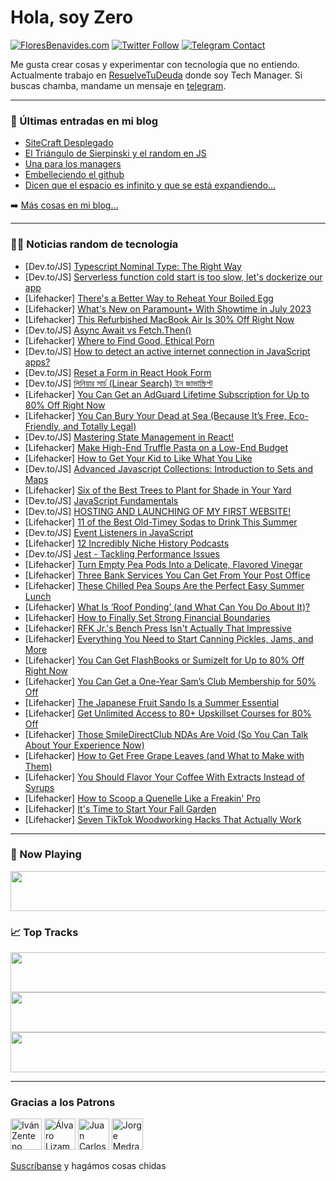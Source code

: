 # Hola, soy Zero

[![FloresBenavides.com](https://img.shields.io/website?down_message=oops&label=MiBlog&style=for-the-badge&up_message=online&url=https%3A%2F%2Ffloresbenavides.com)](https://floresbenavides.com) [![Twitter Follow](https://img.shields.io/twitter/follow/ZeroDragon?color=%231DA1F2&label=Follow&logo=twitter&logoColor=ffffff&style=for-the-badge)](https://twitter.com/zerodragon) [![Telegram Contact](https://img.shields.io/badge/escr%C3%ADbeme-ZeroDragon-%2326A5E4?style=for-the-badge&logo=telegram)](https://t.me/zerodragon)

Me gusta crear cosas y experimentar con tecnología que no entiendo.
Actualmente trabajo en [ResuelveTuDeuda](http://github.com/resuelve) donde soy Tech Manager.
Si buscas chamba, mandame un mensaje en [telegram](https://t.me/zerodragon).

---

### 📕 Últimas entradas en mi blog
<!-- BLOG-POST-LIST:START -->
- [SiteCraft Desplegado](https://floresbenavides.com/sitecraft-desplegado/)
- [El Triángulo de Sierpinski y el random en JS](https://floresbenavides.com/el-triangulo-de-sierpinski-y-el-random-en-js/)
- [Una para los managers](https://floresbenavides.com/una-para-los-managers/)
- [Embelleciendo el github](https://floresbenavides.com/embelleciendo-el-github/)
- [Dicen que el espacio es infinito y que se está expandiendo…](https://floresbenavides.com/dicen-que-el-espacio-es-infinito-y-que-se-esta-expandiendo/)
<!-- BLOG-POST-LIST:END -->

➡️ [Más cosas en mi blog...](https://floresbenavides.com)

---

### 👨‍💻 Noticias random de tecnología
<!-- TECH-POSTS:START -->
- [Dev.to/JS] [Typescript Nominal Type: The Right Way](https://dev.to/tylim88/typescript-nominal-type-the-right-way-k9j)
- [Dev.to/JS] [Serverless function cold start is too slow, let&#39;s dockerize our app](https://dev.to/romaintrotard/serverless-function-cold-start-is-too-slow-lets-dockerize-our-app-3maf)
- [Lifehacker] [There&#39;s a Better Way to Reheat Your Boiled Egg](https://lifehacker.com/theres-a-better-way-to-reheat-your-boiled-egg-1850586297)
- [Lifehacker] [What&#39;s New on Paramount+ With Showtime in July 2023](https://lifehacker.com/whats-new-on-paramount-with-showtime-in-july-2023-1850587543)
- [Lifehacker] [This Refurbished MacBook Air Is 30% Off Right Now](https://lifehacker.com/this-refurbished-macbook-air-is-30-off-right-now-1850579601)
- [Dev.to/JS] [Async Await vs Fetch.Then&lpar;&rpar;](https://dev.to/paperbyte/async-await-vs-fetchthen-20oe)
- [Lifehacker] [Where to Find Good, Ethical Porn](https://lifehacker.com/where-to-find-good-ethical-porn-1850584141)
- [Dev.to/JS] [How to detect an active internet connection in JavaScript apps?](https://dev.to/mahdi_falamarzi/how-to-detect-an-active-internet-connection-in-javascript-apps-3a6a)
- [Dev.to/JS] [Reset a Form in React Hook Form](https://dev.to/coder4_life/reset-a-form-in-react-hook-form-18c1)
- [Dev.to/JS] [লিনিয়ার সার্চ &lpar;Linear Search&rpar; ইন জাভাস্ক্রিপ্ট](https://dev.to/joydippaul/liniyyaar-saarc-linear-search-in-jaabhaaskriptt-4gb3)
- [Lifehacker] [You Can Get an AdGuard Lifetime Subscription for Up to 80% Off Right Now](https://lifehacker.com/you-can-get-an-adguard-lifetime-subscription-for-up-to-1850579586)
- [Lifehacker] [You Can Bury Your Dead at Sea &lpar;Because It’s Free, Eco-Friendly, and Totally Legal&rpar;](https://lifehacker.com/you-can-bury-your-dead-at-sea-because-it-s-free-eco-f-1850584474)
- [Dev.to/JS] [Mastering State Management in React!](https://dev.to/iamutkarshyadav/mastering-state-management-in-react-o3)
- [Lifehacker] [Make High-End Truffle Pasta on a Low-End Budget](https://lifehacker.com/make-high-end-truffle-pasta-on-a-low-end-budget-1850583142)
- [Lifehacker] [How to Get Your Kid to Like What You Like](https://lifehacker.com/how-to-get-your-kid-to-like-what-you-like-1850582431)
- [Dev.to/JS] [Advanced Javascript Collections: Introduction to Sets and Maps](https://dev.to/honeybadger/advanced-javascript-collections-introduction-to-sets-and-maps-1p8p)
- [Lifehacker] [Six of the Best Trees to Plant for Shade in Your Yard](https://lifehacker.com/six-of-the-best-trees-to-plant-for-shade-in-your-yard-1850584777)
- [Dev.to/JS] [JavaScript Fundamentals](https://dev.to/getsmartwebsite/javascript-fundamentals-3fea)
- [Dev.to/JS] [HOSTING AND LAUNCHING OF MY FIRST WEBSITE!](https://dev.to/britinogn/hosting-and-launching-of-my-first-website-1i)
- [Lifehacker] [11 of the Best Old-Timey Sodas to Drink This Summer](https://lifehacker.com/11-of-the-best-old-timey-sodas-to-drink-this-summer-1850583260)
- [Dev.to/JS] [Event Listeners in JavaScript](https://dev.to/shamza214/event-listeners-in-javascript-mni)
- [Lifehacker] [12 Incredibly Niche History Podcasts](https://lifehacker.com/12-incredibly-niche-history-podcasts-1850551986)
- [Dev.to/JS] [Jest - Tackling Performance Issues](https://dev.to/ipwright83/jest-tackling-performance-issues-105g)
- [Lifehacker] [Turn Empty Pea Pods Into a Delicate, Flavored Vinegar](https://lifehacker.com/turn-empty-pea-pods-into-a-delicate-flavored-vinegar-1850577137)
- [Lifehacker] [Three Bank Services You Can Get From Your Post Office](https://lifehacker.com/three-bank-services-you-can-get-from-your-post-office-1850581513)
- [Lifehacker] [These Chilled Pea Soups Are the Perfect Easy Summer Lunch](https://lifehacker.com/these-chilled-pea-soups-are-the-perfect-easy-summer-lun-1850577386)
- [Lifehacker] [What Is ‘Roof Ponding’ &lpar;and What Can You Do About It&rpar;?](https://lifehacker.com/what-is-roof-ponding-and-what-can-you-do-about-it-1850581538)
- [Lifehacker] [How to Finally Set Strong Financial Boundaries](https://lifehacker.com/how-to-finally-set-strong-financial-boundaries-1850582761)
- [Lifehacker] [RFK Jr.&#39;s Bench Press Isn&#39;t Actually That Impressive](https://lifehacker.com/rfk-jr-s-bench-press-isnt-actually-that-impressive-1850582894)
- [Lifehacker] [Everything You Need to Start Canning Pickles, Jams, and More](https://lifehacker.com/everything-you-need-to-start-canning-pickles-jams-and-1850566954)
- [Lifehacker] [You Can Get FlashBooks or SumizeIt for Up to 80% Off Right Now](https://lifehacker.com/you-can-get-flashbooks-or-sumizeit-for-up-to-80-off-ri-1850572166)
- [Lifehacker] [You Can Get a One-Year Sam’s Club Membership for 50% Off](https://lifehacker.com/you-can-get-a-one-year-sam-s-club-membership-for-50-of-1850572212)
- [Lifehacker] [The Japanese Fruit Sando Is a Summer Essential](https://lifehacker.com/the-japanese-fruit-sando-is-a-summer-essential-1850581103)
- [Lifehacker] [Get Unlimited Access to 80+ Upskillset Courses for 80% Off](https://lifehacker.com/get-unlimited-access-to-80-upskillset-courses-for-80-1850572264)
- [Lifehacker] [Those SmileDirectClub NDAs Are Void &lpar;So You Can Talk About Your Experience Now&rpar;](https://lifehacker.com/those-smiledirectclub-ndas-are-void-so-you-can-talk-ab-1850574775)
- [Lifehacker] [How to Get Free Grape Leaves &lpar;and What to Make with Them&rpar;](https://lifehacker.com/how-to-get-free-grape-leaves-and-what-to-make-with-the-1850566546)
- [Lifehacker] [You Should Flavor Your Coffee With Extracts Instead of Syrups](https://lifehacker.com/you-should-flavor-your-coffee-with-extracts-instead-of-1850578612)
- [Lifehacker] [How to Scoop a Quenelle Like a Freakin&#39; Pro](https://lifehacker.com/how-to-scoop-a-quenelle-like-a-freakin-pro-1850577790)
- [Lifehacker] [It&#39;s Time to Start Your Fall Garden](https://lifehacker.com/its-time-to-start-your-fall-garden-1850571652)
- [Lifehacker] [Seven TikTok Woodworking Hacks That Actually Work](https://lifehacker.com/seven-tiktok-woodworking-hacks-that-actually-work-1850575573)<!-- TECH-POSTS:END -->

---

### 🎵 Now Playing
<a href="https://spotify-now-playing-dun.vercel.app/now-playing?open"><img src="https://spotify-now-playing-dun.vercel.app/now-playing" width="540" height="64"></a>

### 📈 Top Tracks
<a href="https://spotify-now-playing-dun.vercel.app/top-tracks?i=1&open"><img src="https://spotify-now-playing-dun.vercel.app/top-tracks?i=1" width="540" height="64"></a>
<a href="https://spotify-now-playing-dun.vercel.app/top-tracks?i=2&open"><img src="https://spotify-now-playing-dun.vercel.app/top-tracks?i=2" width="540" height="64"></a>
<a href="https://spotify-now-playing-dun.vercel.app/top-tracks?i=3&open"><img src="https://spotify-now-playing-dun.vercel.app/top-tracks?i=3" width="540" height="64"></a>

---

### Gracias a los Patrons
[<img src="https://avatars.githubusercontent.com/u/243380?v=4" alt="Iván Zenteno" width="50px">](https://github.com/k001) [<img src="https://avatars.githubusercontent.com/u/19955639?v=4" alt="Álvaro Lizama" width="50px">](https://github.com/alvarolizama) [<img src="https://avatars.githubusercontent.com/u/2718753?v=4" alt="Juan Carlos Ruiz" width="50px">](https://github.com/JuanCrg90) [<img src="https://avatars.githubusercontent.com/u/37025?v=4" alt="Jorge Medrano" width="50px">](https://github.com/h1pp1e) 

[Suscríbanse](https://www.patreon.com/zerodragon) y hagámos cosas chidas
